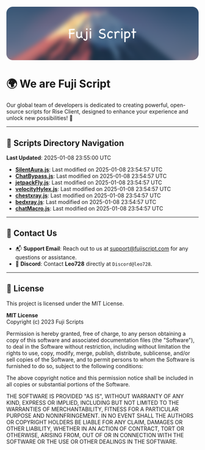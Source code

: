 ![Banner](.github/b.webp)

# 🌍 **We are Fuji Script**

Our global team of developers is dedicated to creating powerful, open-source scripts for Rise Client, designed to enhance your experience and unlock new possibilities! 🌟

---
<!-- SCRIPTS_NAVIGATION_START -->
## 📂 **Scripts Directory Navigation**

**Last Updated**: 2025-01-08 23:55:00 UTC

- **[SilentAura.js](scripts/SilentAura.js)**: Last modified on 2025-01-08 23:54:57 UTC
- **[ChatBypass.js](scripts/ChatBypass.js)**: Last modified on 2025-01-08 23:54:57 UTC
- **[jetpackFly.js](scripts/jetpackFly.js)**: Last modified on 2025-01-08 23:54:57 UTC
- **[velocityHylex.js](scripts/velocityHylex.js)**: Last modified on 2025-01-08 23:54:57 UTC
- **[chestxray.js](scripts/chestxray.js)**: Last modified on 2025-01-08 23:54:57 UTC
- **[bedxray.js](scripts/bedxray.js)**: Last modified on 2025-01-08 23:54:57 UTC
- **[chatMacro.js](scripts/chatMacro.js)**: Last modified on 2025-01-08 23:54:57 UTC

<!-- SCRIPTS_NAVIGATION_END -->

---

## 💬 **Contact Us**  
- 📬 **Support Email**: Reach out to us at [support@fujiscript.com](mailto:support@fujiscript.com) for any questions or assistance.  
- 💬 **Discord**: Contact **Leo728** directly at `Discord@leo728`.

---

## 📜 **License**

This project is licensed under the MIT License.  

**MIT License**  
Copyright (c) 2023 Fuji Scripts  

Permission is hereby granted, free of charge, to any person obtaining a copy of this software and associated documentation files (the "Software"), to deal in the Software without restriction, including without limitation the rights to use, copy, modify, merge, publish, distribute, sublicense, and/or sell copies of the Software, and to permit persons to whom the Software is furnished to do so, subject to the following conditions:  

The above copyright notice and this permission notice shall be included in all copies or substantial portions of the Software.  

THE SOFTWARE IS PROVIDED "AS IS", WITHOUT WARRANTY OF ANY KIND, EXPRESS OR IMPLIED, INCLUDING BUT NOT LIMITED TO THE WARRANTIES OF MERCHANTABILITY, FITNESS FOR A PARTICULAR PURPOSE AND NONINFRINGEMENT. IN NO EVENT SHALL THE AUTHORS OR COPYRIGHT HOLDERS BE LIABLE FOR ANY CLAIM, DAMAGES OR OTHER LIABILITY, WHETHER IN AN ACTION OF CONTRACT, TORT OR OTHERWISE, ARISING FROM, OUT OF OR IN CONNECTION WITH THE SOFTWARE OR THE USE OR OTHER DEALINGS IN THE SOFTWARE.  
